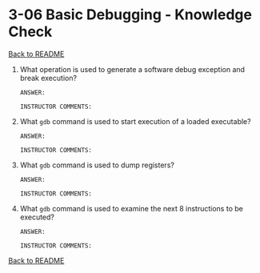 
# 3-06 Basic Debugging - Knowledge Check

[Back to README](README.md)

1. What operation is used to generate a software debug exception and break 
execution?
    ```
    ANSWER: 
    ```
    ```
    INSTRUCTOR COMMENTS: 
    ```

2. What `gdb` command is used to start execution of a loaded executable?
    ```
    ANSWER: 
    ```
    ```
    INSTRUCTOR COMMENTS: 
    ```

3. What `gdb` command is used to dump registers?
    ```
    ANSWER: 
    ```
    ```
    INSTRUCTOR COMMENTS: 
    ```

4. What `gdb` command is used to examine the next 8 instructions to be 
executed?
    ```
    ANSWER: 
    ```
    ```
    INSTRUCTOR COMMENTS: 
    ```

[Back to README](README.md)


<!--- End of file. --->

